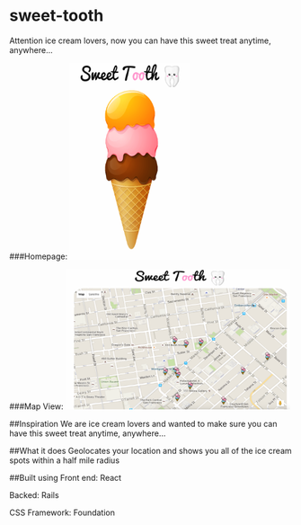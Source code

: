 # sweet-tooth
Attention ice cream lovers, now you can have this sweet treat anytime, anywhere...

###Homepage:
<img src="/app/assets/images/homepage.png" width="214" height="350">

###Map View:
<img src="/app/assets/images/map_view.png" width="400" height="250">

##Inspiration
We are ice cream lovers and wanted to make sure you can have this sweet treat anytime, anywhere...

##What it does
Geolocates your location and shows you all of the ice cream spots within a half mile radius

##Built using
Front end: React

Backed: Rails

CSS Framework: Foundation


